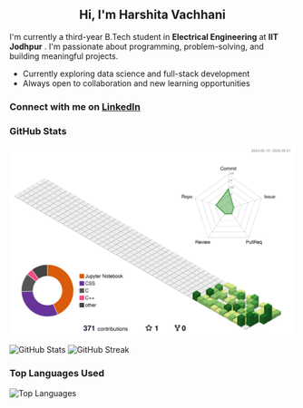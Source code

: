 <h2 align="center"> Hi, I'm Harshita Vachhani </h2>

I'm currently a third-year B.Tech student in **Electrical Engineering** at **IIT Jodhpur** . I'm passionate about programming, problem-solving, and building meaningful projects.

- Currently exploring data science and full-stack development
- Always open to collaboration and new learning opportunities

### Connect with me on [LinkedIn](https://www.linkedin.com/in/harshita-vachhani-86340a2a0/)

### GitHub Stats
![3D Profile](./profile-3d-contrib/profile-green-animate.svg)


![GitHub Stats](https://github-readme-stats.vercel.app/api?username=Harshita772&show_icons=true&theme=radical)
![GitHub Streak](https://github-readme-streak-stats.herokuapp.com?user=Harshita772&theme=tokyonight&hide_border=false)

### Top Languages Used
![Top Languages](https://github-readme-stats.vercel.app/api/top-langs/?username=Harshita772&layout=compact&theme=radical)


<!--
**Harshita772/Harshita772** is a ✨ _special_ ✨ repository because its `README.md` (this file) appears on your GitHub profile.

Here are some ideas to get you started:

- 🔭 I’m currently working on ...
- 🌱 I’m currently learning ...
- 👯 I’m looking to collaborate on ...
- 🤔 I’m looking for help with ...
- 💬 Ask me about ...
- 📫 How to reach me: ...
- 😄 Pronouns: ...
- ⚡ Fun fact: ...
-->
